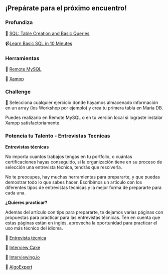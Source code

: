 ## ¡Prepárate para el próximo encuentro!

### Profundiza

📄 [SQL: Table Creation and Basic Queries](https://dev.to/zmbailey/sql-table-creation-and-basic-queries-171e)

📹[Learn Basic SQL in 10 Minutes](https://www.youtube.com/watch?v=bEtnYWuo2Bw)

### Herramientas

🔧 [Remote MySQL](https://remotemysql.com/)

🔧 [Xampp](https://www.apachefriends.org/es/index.html)

### Challenge

📝 Selecciona cualquier ejercicio donde hayamos almacenado información en un array (los Workshop por ejemplo) y crea tu primera tabla en María DB.

Puedes realizarlo en Remote MySQL o en tu versión local si lograste instalar Xampp satisfactoriamente.

### Potencia tu Talento - Entrevistas Tecnicas

**Entrevistas técnicas**

No importa cuantos trabajos tengas en tu portfolio, o cuántas certificaciones hayas conseguido, si la organización tiene en su proceso de selección una entrevista técnica, tendrás que resolverla.

No te preocupes, hay muchas herramientas para prepararte, y que puedas demostrar todo lo que sabes hacer. Escribimos un artículo con los diferentes tipos de entrevistas técnicas y la mejor forma de prepararte para cada una.

**¿Quieres practicar?**

Además del artículo con tips para prepararte, te dejamos varias páginas con propuestas para practicar para las entrevistas técnicas. Ten en cuenta que estas páginas están en inglés, aprovecha la oportunidad para practicar el uso más técnico del idioma.

🔎 [Entrevista técnica](https://blog.acamica.com/el-desafio-de-la-entrevista-tecnica/)

🔎 [Interview Cake](https://bit.ly/2YHxEjp)

🔎 [Interviewing.io](https://bit.ly/2GaSfpX)

🔎 [AlgoExpert](https://bit.ly/32z1szM)